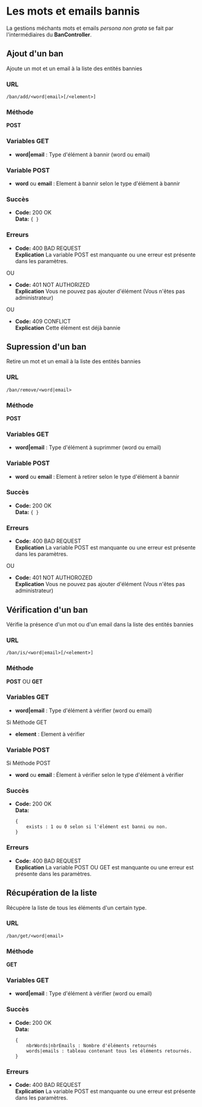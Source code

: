 
# Les mots et emails bannis

La gestions méchants mots et emails *persona non grata* se fait par l'intermédiaires du **BanController**.





## Ajout d'un ban

Ajoute un mot et un email à la liste des entités bannies 

### URL
```
/ban/add/<word|email>[/<element>]
```

### Méthode
**POST**

### Variables GET

  * **word|email** : Type d'élément à bannir (word ou email)
  
### Variable POST
  
  * **word** ou **email** : Element à bannir selon le type d'élément à bannir

### Succès

  * **Code:** 200 OK <br />
    **Data:** `{ }`
 
### Erreurs

  * **Code:** 400 BAD REQUEST <br />
    **Explication** La variable POST est manquante ou une erreur est présente dans les paramètres.

  OU

  * **Code:** 401 NOT AUTHORIZED <br />
    **Explication** Vous ne pouvez pas ajouter d'élément (Vous n'êtes pas administrateur)

  OU

  * **Code:** 409 CONFLICT <br />
    **Explication** Cette élément est déjà bannie
    





## Supression d'un ban

Retire un mot et un email à la liste des entités bannies 

### URL
```
/ban/remove/<word|email>
```

### Méthode
**POST**

### Variables GET

  * **word|email** : Type d'élément à suprimmer (word ou email)
  
### Variable POST
  
  * **word** ou **email** : Element à retirer selon le type d'élément à bannir

### Succès

  * **Code:** 200 OK <br />
    **Data:** `{ }`
 
### Erreurs

  * **Code:** 400 BAD REQUEST <br />
    **Explication** La variable POST est manquante ou une erreur est présente dans les paramètres.

  OU

  * **Code:** 401 NOT AUTHOROZED <br />
    **Explication** Vous ne pouvez pas ajouter d'élément (Vous n'êtes pas administrateur)





## Vérification d'un ban

Vérifie la présence d'un mot ou d'un email dans la liste des entités bannies 

### URL
```
/ban/is/<word|email>[/<element>]
```

### Méthode
**POST** OU **GET**

### Variables GET

  * **word|email** : Type d'élément à vérifier (word ou email)
  
  Si Méthode GET
  
  * **element** : Element à vérifier
  
### Variable POST

  Si Méthode POST
  
  * **word** ou **email** : Élement à vérifier selon le type d'élément à vérifier

### Succès

  * **Code:** 200 OK <br />
    **Data:** 
    ```
    {
        exists : 1 ou 0 selon si l'élément est banni ou non.
    }
    ```
 
### Erreurs

  * **Code:** 400 BAD REQUEST <br />
    **Explication** La variable POST OU GET est manquante ou une erreur est présente dans les paramètres.





## Récupération de la liste

Récupère la liste de tous les éléments d'un certain type.

### URL
```
/ban/get/<word|email>
```

### Méthode
**GET**

### Variables GET

  * **word|email** : Type d'élément à vérifier (word ou email)

### Succès

  * **Code:** 200 OK <br />
    **Data:** 
    ```
    {
        nbrWords|nbrEmails : Nombre d'éléments retournés
        words|emails : tableau contenant tous les éléments retournés.
    }
    ```
 
### Erreurs

  * **Code:** 400 BAD REQUEST <br />
    **Explication** La variable POST est manquante ou une erreur est présente dans les paramètres.